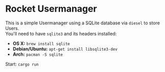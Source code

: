 # Rocket Usermanager

This is a simple Usermanager using a SQLite database via `diesel`
to store Users. \
You'll need to have `sqlite3` and its headers installed:

  * **OS X:** `brew install sqlite`
  * **Debian/Ubuntu:** `apt-get install libsqlite3-dev`
  * **Arch:** `pacman -S sqlite`

Start: `cargo run`
